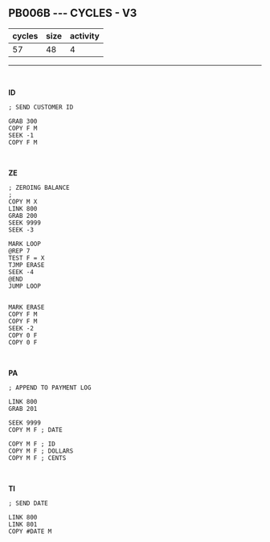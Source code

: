 ## PB006B --- CYCLES - V3

| cycles | size | activity |
| ------ | ---- | -------- |
| 57 | 48 | 4 |
<hr>
<br>

**ID**

```
; SEND CUSTOMER ID

GRAB 300
COPY F M
SEEK -1
COPY F M
```

<br>

**ZE**

```
; ZEROING BALANCE
;
COPY M X
LINK 800
GRAB 200
SEEK 9999
SEEK -3

MARK LOOP
@REP 7
TEST F = X
TJMP ERASE
SEEK -4
@END
JUMP LOOP


MARK ERASE
COPY F M
COPY F M
SEEK -2
COPY 0 F
COPY 0 F
```

<br>

**PA**

```
; APPEND TO PAYMENT LOG

LINK 800
GRAB 201

SEEK 9999
COPY M F ; DATE

COPY M F ; ID
COPY M F ; DOLLARS
COPY M F ; CENTS
```

<br>

**TI**

```
; SEND DATE

LINK 800
LINK 801
COPY #DATE M
```
